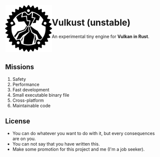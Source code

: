 <img align="left" alt="" src="https://github.com/Hossein-Noroozpour/vulkust-static-files/raw/master/vulkust_logo.png" height="150" />

# Vulkust (unstable)
An experimental tiny engine for **Vulkan in Rust**.

<br>
<br>

## Missions
 1. Safety
 1. Performance
 2. Fast development
 3. Small executable binary file
 4. Cross-platform
 5. Maintainable code

## License
 - You can do whatever you want to do with it, but every consequences are on you.
 - You can not say that you have written this.
 - Make some promotion for this project and me (I'm a job seeker).